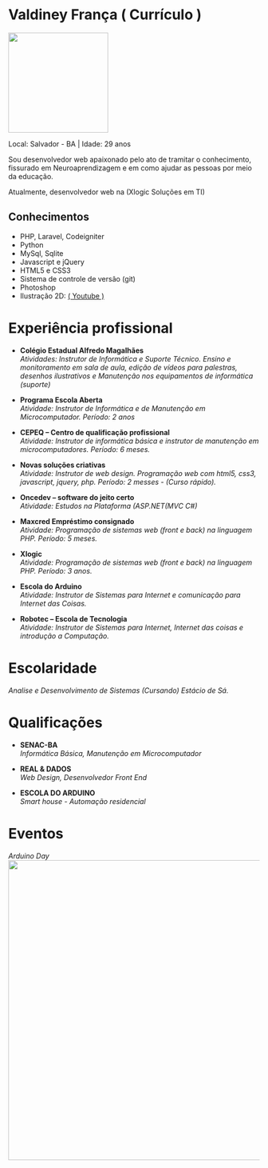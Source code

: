 # Valdiney França ( Currículo )

<img src="https://avatars0.githubusercontent.com/u/3947490?v=3&u=ad7d473034d7f9ced288b13b1755a9df442eee8d&s=400" width="200"/>

Local: Salvador - BA | Idade: 29 anos

<p>
Sou desenvolvedor web apaixonado pelo ato de tramitar o conhecimento, fissurado em Neuroaprendizagem e em como ajudar as pessoas por meio da educação.
</p>

<p>
Atualmente, desenvolvedor web na (Xlogic Soluções em TI)
</p>

## Conhecimentos

* PHP, Laravel, Codeigniter
* Python
* MySql, Sqlite
* Javascript e jQuery
* HTML5 e CSS3
* Sistema de controle de versão (git)
* Photoshop
* Ilustração 2D: <a href="https://www.youtube.com/watch?v=-f3WILDX1zk" target="_blank" title="Visualize o video no Youtube">( Youtube )</a>

# Experiência profissional

* **Colégio Estadual Alfredo Magalhães** <br>
  <i>
  Atividades: Instrutor de Informática e Suporte Técnico. Ensino e monitoramento em sala de aula, edição de vídeos para
  palestras, desenhos ilustrativos e
  Manutenção nos equipamentos de informática (suporte)
  </i>



* **Programa Escola Aberta** <br>
  <i>
  Atividade: Instrutor de Informática e de Manutenção em Microcomputador. Período: 2 anos
  </i> 



* **CEPEQ – Centro de qualificação profissional** <br>
  <i>
  Atividade: Instrutor de informática básica e instrutor de manutenção
  em microcomputadores. Período: 6 meses.
  </i>



* **Novas soluções criativas** <br>
  <i>
  Atividade: Instrutor de web design. Programação web com html5, css3, javascript,
  jquery, php. Período: 2 messes - (Curso rápido).
  </i>



* **Oncedev – software do jeito certo** <br>
  <i>
  Atividade: Estudos na Plataforma (ASP.NET(MVC C#)
  </i>



* **Maxcred Empréstimo consignado** <br>
  <i>
  Atividade: Programação de sistemas web (front e back) na linguagem PHP. Período: 5 meses.
  </i>



* **Xlogic** <br>
  <i>
  Atividade: Programação de sistemas web (front e back) na linguagem PHP. Período: 3 anos.
  </i>
  
* **Escola do Arduino** <br>
<i>Atividade: Instrutor de Sistemas para Internet e comunicação para Internet das
Coisas.</i>

* **Robotec – Escola de Tecnologia** <br>
<i>Atividade: Instrutor de Sistemas para Internet, Internet das coisas e introdução a Computação.</i>

# Escolaridade
<i>
Analise e Desenvolvimento de Sistemas (Cursando)
Estácio de Sá.
</i>

# Qualificações

* **SENAC-BA** <br>
<i>Informática Básica, Manutenção em Microcomputador</i>

* **REAL & DADOS** <br>
<i>Web Design, Desenvolvedor Front End</i>

* **ESCOLA DO ARDUINO** <br>
<i>Smart house - Automação residencial</i>

# Eventos
<i>Arduino Day</i>
<img src="https://scontent-gig2-1.xx.fbcdn.net/v/t1.0-9/30440897_1600105570112012_1541506965610430464_n.jpg?_nc_cat=107&_nc_ht=scontent-gig2-1.xx&oh=ac9934049e42d26334a5b196eba6e3ee&oe=5C8E8261" width="600"/>
